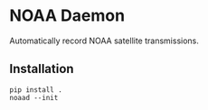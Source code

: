 # NOAA Daemon

Automatically record NOAA satellite transmissions.

## Installation

```
pip install .
noaad --init
```
